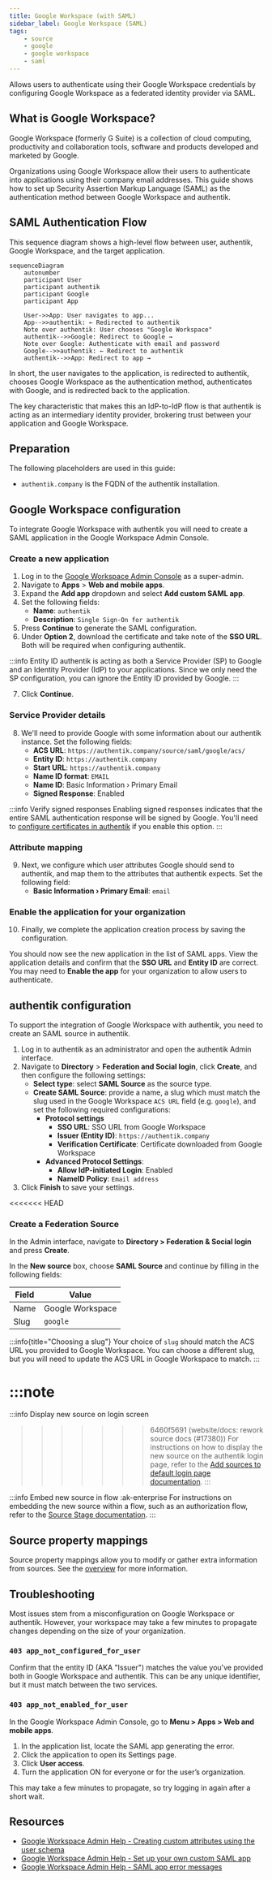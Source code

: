```yaml
---
title: Google Workspace (with SAML)
sidebar_label: Google Workspace (SAML)
tags:
    - source
    - google
    - google workspace
    - saml
---
```


Allows users to authenticate using their Google Workspace credentials by configuring Google Workspace as a federated identity provider via SAML.

## What is Google Workspace?

Google Workspace (formerly G Suite) is a collection of cloud computing, productivity and collaboration tools, software and products developed and marketed by Google.

Organizations using Google Workspace allow their users to authenticate into applications using their company email addresses. This guide shows how to set up Security Assertion Markup Language (SAML) as the authentication method between Google Workspace and authentik.

## SAML Authentication Flow

This sequence diagram shows a high-level flow between user, authentik, Google Workspace, and the target application.

```mermaid
sequenceDiagram
    autonumber
    participant User
    participant authentik
    participant Google
    participant App

    User->>App: User navigates to app...
    App-->>authentik: ← Redirected to authentik
    Note over authentik: User chooses "Google Workspace"
    authentik-->>Google: Redirect to Google →
    Note over Google: Authenticate with email and password
    Google-->>authentik: ← Redirect to authentik
    authentik-->>App: Redirect to app →
```

In short, the user navigates to the application, is redirected to authentik, chooses Google Workspace as the authentication method, authenticates with Google, and is redirected back to the application.

The key characteristic that makes this an IdP-to-IdP flow is that authentik is acting as an intermediary identity provider, brokering trust between your application and Google Workspace.

## Preparation

The following placeholders are used in this guide:

- `authentik.company` is the FQDN of the authentik installation.

## Google Workspace configuration

To integrate Google Workspace with authentik you will need to create a SAML application in the Google Workspace Admin Console.

### Create a new application

1. Log in to the [Google Workspace Admin Console](https://admin.google.com/) as a super-admin.
2. Navigate to **Apps** > **Web and mobile apps**.
3. Expand the **Add app** dropdown and select **Add custom SAML app**.
4. Set the following fields:
    - **Name**: `authentik`
    - **Description**: `Single Sign-On for authentik`
5. Press **Continue** to generate the SAML configuration.
6. Under **Option 2**, download the certificate and take note of the **SSO URL**. Both will be required when configuring authentik.

:::info Entity ID
authentik is acting as both a Service Provider (SP) to Google and an Identity Provider (IdP) to your applications. Since we only need the SP configuration, you can ignore the Entity ID provided by Google.
:::

7. Click **Continue**.

### Service Provider details

8. We'll need to provide Google with some information about our authentik instance. Set the following fields:
    - **ACS URL**: `https://authentik.company/source/saml/google/acs/`
    - **Entity ID**: `https://authentik.company`
    - **Start URL**: `https://authentik.company`
    - **Name ID format**: `EMAIL`
    - **Name ID**: Basic Information › Primary Email
    - **Signed Response**: Enabled

:::info Verify signed responses
Enabling signed responses indicates that the entire SAML authentication response will be signed by Google. You'll need to [configure certificates in authentik](../../../../../sys-mgmt/certificates) if you enable this option.
:::

### Attribute mapping

9. Next, we configure which user attributes Google should send to authentik, and map them to the attributes that authentik expects. Set the following field:
    - **Basic Information › Primary Email**: `email`

### Enable the application for your organization

10. Finally, we complete the application creation process by saving the configuration.

You should now see the new application in the list of SAML apps. View the application details and confirm that the **SSO URL** and **Entity ID** are correct. You may need to **Enable the app** for your organization to allow users to authenticate.

## authentik configuration

To support the integration of Google Workspace with authentik, you need to create an SAML source in authentik.

1. Log in to authentik as an administrator and open the authentik Admin interface.
2. Navigate to **Directory** > **Federation and Social login**, click **Create**, and then configure the following settings:
    - **Select type**: select **SAML Source** as the source type.
    - **Create SAML Source**: provide a name, a slug which must match the slug used in the Google Workspace `ACS URL` field (e.g. `google`), and set the following required configurations:
        - **Protocol settings**
            - **SSO URL**: SSO URL from Google Workspace
            - **Issuer (Entity ID)**: `https://authentik.company`
            - **Verification Certificate**: Certificate downloaded from Google Workspace
        - **Advanced Protocol Settings**:
            - **Allow IdP-initiated Login**: Enabled
            - **NameID Policy**: `Email address`
3. Click **Finish** to save your settings.

<<<<<<< HEAD
### Create a Federation Source

In the Admin interface, navigate to **Directory > Federation & Social login** and press **Create**.

In the **New source** box, choose **SAML Source** and continue by filling in the following fields:

| Field | Value            |
| ----- | ---------------- |
| Name  | Google Workspace |
| Slug  | `google`         |

:::info{title="Choosing a slug"}
Your choice of `slug` should match the ACS URL you provided to Google Workspace.
You can choose a different slug, but you will need to update the ACS URL in Google Workspace to match.
:::

:::note
=======
:::info Display new source on login screen
>>>>>>> 6460f5691 (website/docs: rework source docs (#17380))
For instructions on how to display the new source on the authentik login page, refer to the [Add sources to default login page documentation](../../../index.md#add-sources-to-default-login-page).
:::

:::info Embed new source in flow :ak-enterprise
For instructions on embedding the new source within a flow, such as an authorization flow, refer to the [Source Stage documentation](../../../../../add-secure-apps/flows-stages/stages/source/index.md).
:::

## Source property mappings

Source property mappings allow you to modify or gather extra information from sources. See the [overview](../../../property-mappings/index.md) for more information.

## Troubleshooting

Most issues stem from a misconfiguration on Google Workspace or authentik. However, your workspace may take a few minutes to propagate changes depending on the size of your organization.

### `403 app_not_configured_for_user`

Confirm that the entity ID (AKA "Issuer") matches the value you've provided both in Google Workspace and authentik. This can be any unique identifier, but it must match between the two services.

### `403 app_not_enabled_for_user`

In the Google Workspace Admin Console, go to **Menu > Apps > Web and mobile apps**.

1. In the application list, locate the SAML app generating the error.
2. Click the application to open its Settings page.
3. Click **User access**.
4. Turn the application ON for everyone or for the user’s organization.

This may take a few minutes to propagate, so try logging in again after a short wait.

## Resources

- [Google Workspace Admin Help - Creating custom attributes using the user schema](https://support.google.com/a/answer/6327792)
- [Google Workspace Admin Help - Set up your own custom SAML app](https://support.google.com/a/answer/6087519)
- [Google Workspace Admin Help - SAML app error messages](https://support.google.com/a/answer/6301076)
